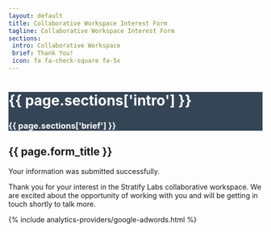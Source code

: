 ```yaml
---
layout: default
title: Collaborative Workspace Interest Form
tagline: Collaborative Workspace Interest Form
sections:
 intro: Collaborative Workspace
 brief: Thank You!
 icon: fa fa-check-square fa-5x
---
```


<div style="background: #344555; color: #fff;">
<div class="container">
<div class="row header_row">
		<div class="col-md-3 text-center">
			<h2><i class="{{ page.sections['icon'] }}"></i></h2>
		</div>
		<div class="col-md-9">
			<h1><b>{{ page.sections['intro'] }}</b></h1>
			<h3>{{ page.sections['brief'] }}</h3>
		</div>
	</div>
</div>
</div>

<section class="content-section">
	<div class="container">
		<h2 class="section-heading">{{ page.form_title }}</h2>
    	<div class="alert alert-success" role="alert"> Your information was submitted successfully.</div>
    	<p>Thank you for your interest in the Stratify Labs collaborative workspace. We are excited about the opportunity of working with you and will be getting in touch shortly to talk more.</p>
	</div>
</section>

{% include analytics-providers/google-adwords.html %}
